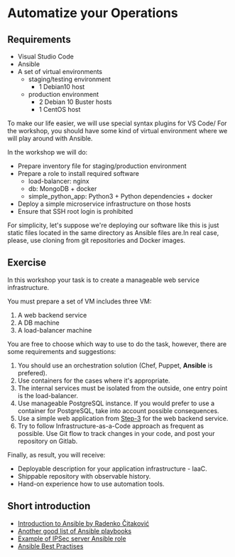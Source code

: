 # Automatize your Operations

## Requirements

- Visual Studio Code
- Ansible
- A set of virtual environments
  - staging/testing environment
    - 1 Debian10 host
  - production environment
    - 2 Debian 10 Buster hosts
    - 1 CentOS host

To make our life easier, we will use special syntax plugins for VS Code/
For the workshop, you should have some kind of virtual environment where we will play around with Ansible.

In the workshop we will do:

- Prepare inventory file for staging/production environment
- Prepare a role to install required software
  - load-balancer: nginx
  - db: MongoDB + docker
  - simple_python_app: Python3 + Python dependencies + docker
- Deploy a simple microservice infrastructure on those hosts
- Ensure that SSH root login is prohibited

For simplicity, let's suppose we're deploying our software like this is just static files located in the same directory as Ansible files are.In real case, please, use cloning from git repositories and Docker images.

## Exercise

In this workshop your task is to create a manageable web service infrastructure.

You must prepare a set of VM includes three VM:

1. A web backend service
2. A DB machine
3. A load-balancer machine

You are free to choose which way to use to do the task, however, there are some requirements and suggestions:

1. You should use an orchestration solution (Chef, Puppet, **Ansible** is prefered).
2. Use containers for the cases where it's appropriate.
3. The internal services must be isolated from the outside, one entry point is the load-balancer.
4. Use manageable PostgreSQL instance. If you would prefer to use a container for PostgreSQL, take into account possible consequences.
5. Use a simple web application from [Step-3](../3_Making_microservice_infrastructure) for the web backend service.
6. Try to follow Infrastructure-as-a-Code approach as frequent as possible. Use Git flow to track changes in your code, and post your repository on Gitlab.

Finally, as result, you will receive:

- Deployable description for your application infrastructure - IaaC.
- Shippable repository with observable history.
- Hand-on experience how to use automation tools.

## Short introduction

- [Introduction to Ansible by Radenko Čitaković](https://www.cisco.com/c/dam/m/sr_rs/events/2019/cisco-connect/pdf/using_ansible_in_dc_automation_radenko_citakovic.pdf)
- [Another good list of Ansible playbooks](https://github.com/Kirkirillka/ansible-handmade/tree/master/playbooks)
- [Example of IPSec server Ansible role](https://github.com/Kirkirillka/ansible-ipsec-vpn)
- [Ansible Best Practises](https://docs.ansible.com/ansible/latest/user_guide/playbooks_best_practices.html)
